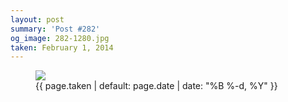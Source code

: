 ```yaml
---
layout: post
summary: 'Post #282'
og_image: 282-1280.jpg
taken: February 1, 2014
---
```


<figure class="post">
<img sizes="(min-width: 700px) 50vw, calc(100vw - 2rem)" src="{{ site.assets_url }}/282-640.jpg" srcset="{{ site.assets_url }}/282-1280.jpg 1280w, {{ site.assets_url }}/282-960.jpg 960w, {{ site.assets_url }}/282-640.jpg 640w, {{ site.assets_url }}/282-320.jpg 320w"/>
<figcaption>
<time>{{ page.taken | default: page.date | date: "%B %-d, %Y" }}</time>
</figcaption>
</figure>
